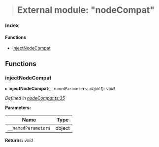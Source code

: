> # External module: "nodeCompat"

### Index

#### Functions

* [injectNodeCompat](_nodecompat_.md#injectnodecompat)

## Functions

###  injectNodeCompat

▸ **injectNodeCompat**(`__namedParameters`: *object*): *void*

*Defined in [nodeCompat.ts:35](https://github.com/polkadot-js/api/blob/8c4320c/packages/api/src/nodeCompat.ts#L35)*

**Parameters:**

Name | Type |
------ | ------ |
`__namedParameters` | object |

**Returns:** *void*